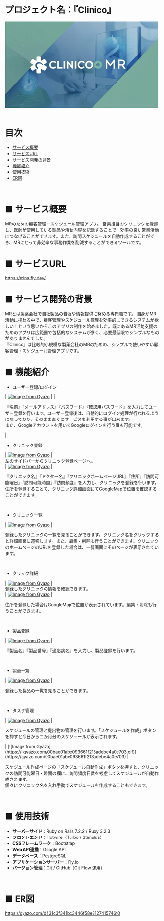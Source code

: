 # プロジェクト名：『Clinico』
<img width="500" src="app/assets/images/clinico.jpg"><br>
<br>

# 目次
- [サービス概要](#-サービス概要)
- [サービスURL](#-サービスurl)
- [サービス開発の背景](#-サービス開発の背景)
- [機能紹介](#-機能紹介)
- [使用技術](#-使用技術)
- [ER図](#-er図)<br>
<br>

# ■ サービス概要
MRのための顧客管理・スケジュール管理アプリ。
営業担当のクリニックを登録し、医師が使用している製品や活動内容を記録することで、効率の良い営業活動につなげることができます。また、訪問スケジュールを自動作成することができ、MRにとって非効率な事務作業を削減することができるツールです。

# ■ サービスURL
https://mina.fly.dev/

# ■ サービス開発の背景
MRとは製薬会社で自社製品の普及や情報提供に努める専門職です。
自身がMR活動に携わる中で、顧客管理やスケジュール管理を効率的にできるシステムが欲しい！という思いからこのアプリの制作を始めました。既にあるMR活動支援のためのアプリは広範囲で包括的なシステムが多く、必要最低限でシンプルなものがありませんでした。
<br>
『Clinico』は比較的小規模な製薬会社のMRのための、シンプルで使いやすい顧客管理・スケジュール管理アプリです。
<br>

# ■ 機能紹介
- ユーザー登録/ログイン

| [![Image from Gyazo](https://i.gyazo.com/7d6b30852ed625d6bad0a70b717c54b2.png)](https://gyazo.com/7d6b30852ed625d6bad0a70b717c54b2) |
| <p align="left">『名前』『メールアドレス』『パスワード』『確認用パスワード』を入力してユーザー登録を行います。ユーザー登録後は、自動的にログイン処理が行われるようになっており、そのまま直ぐにサービスを利用する事が出来ます。<br>また、Googleアカウントを用いてGoogleログインを行う事も可能です。</p> |
<br>

- クリニック登録

| [![Image from Gyazo](https://i.gyazo.com/e6ee6bdd1fc0d883413a42c061358092.gif)](https://gyazo.com/e6ee6bdd1fc0d883413a42c061358092) |<br>
左のサイドバーからクリニック登録ページへ。<br>
| [![Image from Gyazo](https://i.gyazo.com/38651c89530d3d1615f7405c860f38c2.gif)](https://gyazo.com/38651c89530d3d1615f7405c860f38c2) |
 <p align="left">『クリニック名』『ドクター名』『クリニックホームページURL』『住所』『訪問可能曜日』『訪問可能時間』『訪問頻度』を入力し、クリニックを登録を行います。住所を登録することで、クリニック詳細画面にてGoogleMapで位置を確認することができます。<p> 
<br>

- クリニック一覧
 
| [![Image from Gyazo](https://i.gyazo.com/fb0bc3ecb2ab62ea39c792b8906c0a9a.gif)](https://gyazo.com/fb0bc3ecb2ab62ea39c792b8906c0a9a) |
 <p align="left">登録したクリニックの一覧を見ることができます。クリニック名をクリックすると詳細画面に遷移します。また、編集・削除も行うことができます。クリニックのホームページのURLを登録した場合は、一覧画面にそのページが表示されています。<p> 
<br>

- クリック詳細

| [![Image from Gyazo](https://i.gyazo.com/ec83f8f1e60ce1396b5506513fcce62f.png)](https://gyazo.com/ec83f8f1e60ce1396b5506513fcce62f) |<br>
登録したクリニックの情報を確認できます。<br>
| [![Image from Gyazo](https://i.gyazo.com/6708ff841861fd3688967dae545cea6c.gif)](https://gyazo.com/6708ff841861fd3688967dae545cea6c) |
 <p align="left">住所を登録した場合はGoogleMapで位置が表示されています。編集・削除も行うことができます。<p> 
<br>

- 製品登録

| [![Image from Gyazo](https://i.gyazo.com/165248376d5eae4600f0831807426d05.gif)](https://gyazo.com/165248376d5eae4600f0831807426d05) |
 <p align="left">『製品名』『製品番号』『適応病名』を入力し、製品登録を行います。<p> 
<br>

- 製品一覧

| [![Image from Gyazo](https://i.gyazo.com/58baae81e556f6c167e2c2e853dc44a3.gif)](https://gyazo.com/58baae81e556f6c167e2c2e853dc44a3) |
 <p align="left">登録した製品の一覧を見ることができます。<p> 
<br>

- タスク管理

| [![Image from Gyazo](https://i.gyazo.com/a26726c638e6267bc39781683d9d0988.gif)](https://gyazo.com/a26726c638e6267bc39781683d9d0988) |
 <p align="left">スケジュールの管理と提出物の管理を行います。「スケジュールを作成」ボタンを押すと今日から二か月分のスケジュールが表示されます。<p>
| [![Image from Gyazo](https://i.gyazo.com/00bae01abe093661f213adebe4a0e703.gif)](https://gyazo.com/00bae01abe093661f213adebe4a0e703) |
 <p align="left">スケジュール作成ページの「スケジュール自動作成」ボタンを押すと、クリニックの訪問可能曜日・時間の欄に、訪問頻度日数を考慮してスケジュールが自動作成されます。<br>個々にクリニック名を入れ手動でスケジュールを作成することもできます。<p> 
<br>

# ■ 使用技術
- **サーバーサイド**：Ruby on Rails 7.2.2 / Ruby 3.2.3  
- **フロントエンド**：Hotwire（Turbo / Stimulus）  
- **CSSフレームワーク**：Bootstrap  
- **Web API連携**：Google API  
- **データベース**：PostgreSQL  
- **アプリケーションサーバー**：Fly.io  
- **バージョン管理**：Git / GitHub（Git Flow 運用）
<br>

# ■ ER図
https://gyazo.com/d431c3f341bc3446f58e8127415746f0
<br>
